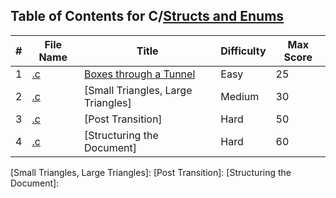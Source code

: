 ## Table of Contents for C/[Structs and Enums](https://www.hackerrank.com/domains/c?filters%5Bsubdomains%5D%5B%5D=c-structs-and-enums)

| #  | File Name                                      | Title                              | Difficulty | Max Score |
| -- | ---------------------------------------------- | ---------------------------------- | ---------- | --------- |
| 1  | [.c](.c)                                       | [Boxes through a Tunnel]           | Easy       | 25        |
| 2  | [.c](.c)                                       | [Small Triangles, Large Triangles] | Medium     | 30        |
| 3  | [.c](.c)                                       | [Post Transition]                  | Hard       | 50        |
| 4  | [.c](.c)                                       | [Structuring the Document]         | Hard       | 60        |

[Boxes through a Tunnel]: https://www.hackerrank.com/challenges/too-high-boxes/problem
[Small Triangles, Large Triangles]: 
[Post Transition]: 
[Structuring the Document]: 
